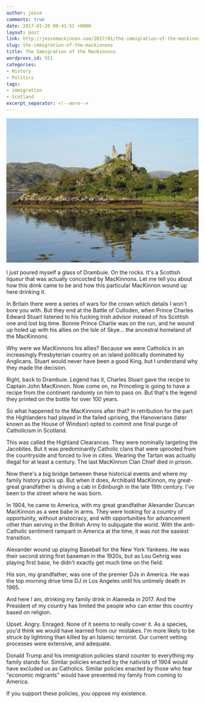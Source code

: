 ```yaml
---
author: jesse
comments: true
date: 2017-01-28 00:41:51 +0000
layout: post
link: http://jessemackinnon.com/2017/01/the-immigration-of-the-mackinnons/
slug: the-immigration-of-the-mackinnons
title: The Immigration of the MacKinnons.
wordpress_id: 551
categories:
- History
- Politics
tags:
- immigration
- Scotland
excerpt_separator: <!--more-->
---
```

<img src="/images/2017/castle-maol.jpg" alt="">

I just poured myself a glass of Drambuie. On the rocks. It's a Scottish liqueur that was actually concocted by MacKinnons. Let me tell you about how this drink came to be and how this particular MacKinnon wound up here drinking it.
<!--more-->
In Britain there were a series of wars for the crown which details I won't bore you with. But they end at the Battle of Culloden, when Prince Charles Edward Stuart listened to his fucking Irish advisor instead of his Scottish one and lost big time. Bonnie Prince Charlie was on the run, and he wound up holed up with his allies on the Isle of Skye... the ancestral homeland of the MacKinnons.

Why were we MacKinnons his allies? Because we were Catholics in an increasingly Presbyterian country on an island politically dominated by Anglicans. Stuart would never have been a good King, but I understand why they made the decision.

Right, back to Drambuie. Legend has it, Charles Stuart gave the recipe to Captain John MacKinnon. Now come on, no Princeling is going to have a recipe from the continent randomly on him to pass on. But that's the legend they printed on the bottle for over 100 years.

So what happened to the MacKinnons after that? In retribution for the part the Highlanders had played in the failed uprising, the Hanoverians (later known as the House of Windsor) opted to commit one final purge of Catholicism in Scotland.

This was called the Highland Clearances. They were nominally targeting the Jacobites. But it was predominantly Catholic clans that were uprooted from the countryside and forced to live in cities. Wearing the Tartan was actually illegal for at least a century. The last MacKinnon Clan Chief died in prison.

Now there's a big bridge between these historical events and where my family history picks up. But when it does, Archibald MacKinnon, my great-great grandfather is driving a cab in Edinburgh in the late 19th century. I've been to the street where he was born.

In 1904, he came to America, with my great grandfather Alexander Duncan MacKinnon as a wee babe in arms. They were looking for a country of opportunity, without aristocracy, and with opportunities for advancement other than serving in the British Army to subjugate the world. With the anti-Catholic sentiment rampant in America at the time, it was not the easiest transition.

Alexander wound up playing Baseball for the New York Yankees. He was their second string first baseman in the 1920s, but as Lou Gehrig was playing first base, he didn't exactly get much time on the field.

His son, my grandfather, was one of the premier DJs in America. He was the top morning drive time DJ in Los Angeles until his untimely death in 1965.

And here I am, drinking my family drink in Alameda in 2017. And the President of my country has limited the people who can enter this country based on religion.

Upset. Angry. Enraged. None of it seems to really cover it. As a species, you'd think we would have learned from our mistakes. I'm more likely to be struck by lightning than killed by an Islamic terrorist. Our current vetting processes were extensive, and adequate.

Donald Trump and his immigration policies stand counter to everything my family stands for. Similar policies enacted by the nativists of 1904 would have excluded us as Catholics. Similar policies enacted by those who fear "economic migrants" would have prevented my family from coming to America.

If you support these policies, you oppose my existence.
